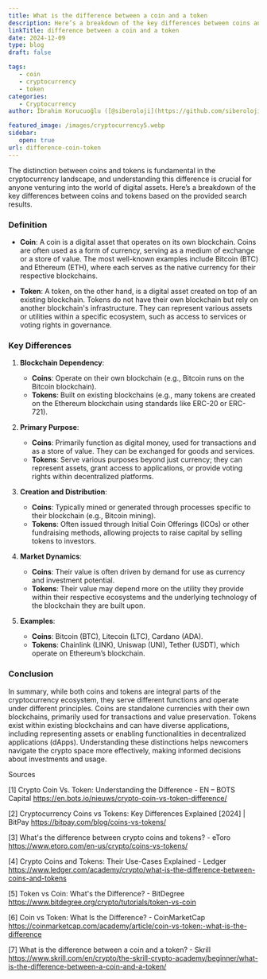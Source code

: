 ```yaml
---
title: What is the difference between a coin and a token
description: Here’s a breakdown of the key differences between coins and tokens based on the provided search results.
linkTitle: difference between a coin and a token
date: 2024-12-09
type: blog
draft: false

tags:
   - coin
   - cryptocurrency
   - token
categories:
   - Cryptocurrency
author: İbrahim Korucuoğlu ([@siberoloji](https://github.com/siberoloji))

featured_image: /images/cryptocurrency5.webp
sidebar:
   open: true
url: difference-coin-token
---
```

The distinction between coins and tokens is fundamental in the cryptocurrency landscape, and understanding this difference is crucial for anyone venturing into the world of digital assets. Here’s a breakdown of the key differences between coins and tokens based on the provided search results.

### Definition

- **Coin**: A coin is a digital asset that operates on its own blockchain. Coins are often used as a form of currency, serving as a medium of exchange or a store of value. The most well-known examples include Bitcoin (BTC) and Ethereum (ETH), where each serves as the native currency for their respective blockchains.

- **Token**: A token, on the other hand, is a digital asset created on top of an existing blockchain. Tokens do not have their own blockchain but rely on another blockchain's infrastructure. They can represent various assets or utilities within a specific ecosystem, such as access to services or voting rights in governance.

### Key Differences

1. **Blockchain Dependency**:
   - **Coins**: Operate on their own blockchain (e.g., Bitcoin runs on the Bitcoin blockchain).
   - **Tokens**: Built on existing blockchains (e.g., many tokens are created on the Ethereum blockchain using standards like ERC-20 or ERC-721).

2. **Primary Purpose**:
   - **Coins**: Primarily function as digital money, used for transactions and as a store of value. They can be exchanged for goods and services.
   - **Tokens**: Serve various purposes beyond just currency; they can represent assets, grant access to applications, or provide voting rights within decentralized platforms.

3. **Creation and Distribution**:
   - **Coins**: Typically mined or generated through processes specific to their blockchain (e.g., Bitcoin mining).
   - **Tokens**: Often issued through Initial Coin Offerings (ICOs) or other fundraising methods, allowing projects to raise capital by selling tokens to investors.

4. **Market Dynamics**:
   - **Coins**: Their value is often driven by demand for use as currency and investment potential.
   - **Tokens**: Their value may depend more on the utility they provide within their respective ecosystems and the underlying technology of the blockchain they are built upon.

5. **Examples**:
   - **Coins**: Bitcoin (BTC), Litecoin (LTC), Cardano (ADA).
   - **Tokens**: Chainlink (LINK), Uniswap (UNI), Tether (USDT), which operate on Ethereum’s blockchain.

### Conclusion

In summary, while both coins and tokens are integral parts of the cryptocurrency ecosystem, they serve different functions and operate under different principles. Coins are standalone currencies with their own blockchains, primarily used for transactions and value preservation. Tokens exist within existing blockchains and can have diverse applications, including representing assets or enabling functionalities in decentralized applications (dApps). Understanding these distinctions helps newcomers navigate the crypto space more effectively, making informed decisions about investments and usage.

Sources

[1] Crypto Coin Vs. Token: Understanding the Difference - EN – BOTS Capital <https://en.bots.io/nieuws/crypto-coin-vs-token-difference/>

[2] Cryptocurrency Coins vs Tokens: Key Differences Explained [2024] | BitPay <https://bitpay.com/blog/coins-vs-tokens/>

[3] What's the difference between crypto coins and tokens? - eToro <https://www.etoro.com/en-us/crypto/coins-vs-tokens/>

[4] Crypto Coins and Tokens: Their Use-Cases Explained - Ledger <https://www.ledger.com/academy/crypto/what-is-the-difference-between-coins-and-tokens>

[5] Token vs Coin: What's the Difference? - BitDegree <https://www.bitdegree.org/crypto/tutorials/token-vs-coin>

[6] Coin vs Token: What Is the Difference? - CoinMarketCap <https://coinmarketcap.com/academy/article/coin-vs-token:-what-is-the-difference>

[7] What is the difference between a coin and a token? - Skrill <https://www.skrill.com/en/crypto/the-skrill-crypto-academy/beginner/what-is-the-difference-between-a-coin-and-a-token/>
